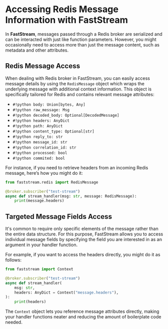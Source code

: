 # Accessing Redis Message Information with FastStream

In **FastStream**, messages passed through a Redis broker are serialized and can be interacted with just like function parameters. However, you might occasionally need to access more than just the message content, such as metadata and other attributes.

## Redis Message Access

When dealing with Redis broker in FastStream, you can easily access message details by using the `RedisMessage` object which wraps the underlying message with additional context information. This object is specifically tailored for Redis and contains relevant message attributes:

* `#!python body: Union[bytes, Any]`
* `#!python raw_message: Msg`
* `#!python decoded_body: Optional[DecodedMessage]`
* `#!python headers: AnyDict`
* `#!python path: AnyDict`
* `#!python content_type: Optional[str]`
* `#!python reply_to: str`
* `#!python message_id: str`
* `#!python correlation_id: str`
* `#!python processed: bool`
* `#!python commited: bool`

For instance, if you need to retrieve headers from an incoming Redis message, here’s how you might do it:

```python
from faststream.redis import RedisMessage

@broker.subscriber("test-stream")
async def stream_handler(msg: str, message: RedisMessage):
    print(message.headers)
```

## Targeted Message Fields Access

It's common to require only specific elements of the message rather than the entire data structure. For this purpose, FastStream allows you to access individual message fields by specifying the field you are interested in as an argument in your handler function.

For example, if you want to access the headers directly, you might do it as follows:

```python
from faststream import Context

@broker.subscriber("test-stream")
async def stream_handler(
    msg: str,
    headers: AnyDict = Context("message.headers"),
):
    print(headers)
```

The `Context` object lets you reference message attributes directly, making your handler functions neater and reducing the amount of boilerplate code needed.
